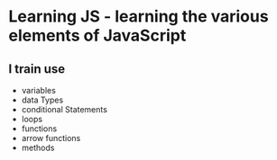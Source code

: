 # Learning JS - learning the various elements of JavaScript

## I train use
- variables
- data Types
- conditional Statements
- loops
- functions
- arrow functions
- methods
